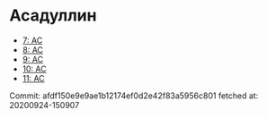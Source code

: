 # Асадуллин
- [7: AC](7.md)
- [8: AC](8.md)
- [9: AC](9.md)
- [10: AC](10.md)
- [11: AC](11.md)

Commit: afdf150e9e9ae1b12174ef0d2e42f83a5956c801
 fetched at: 20200924-150907
